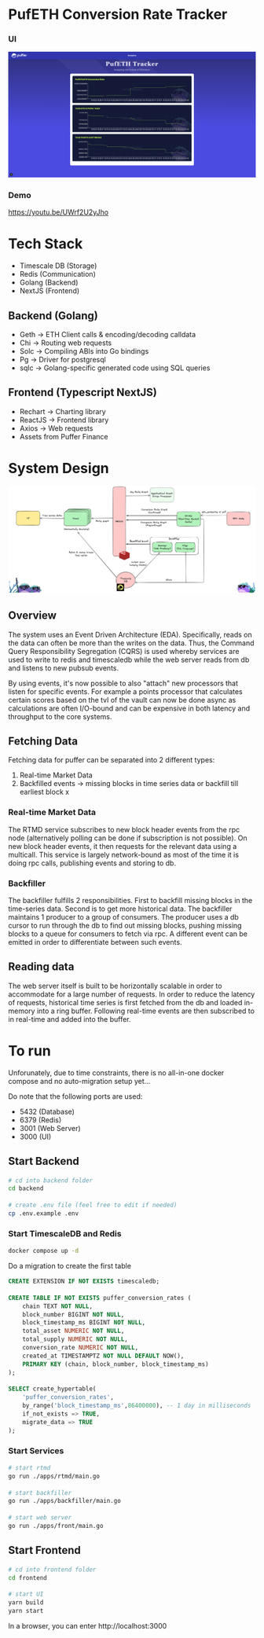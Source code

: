 # PufETH Conversion Rate Tracker

### UI

![site](site.png)

### Demo

https://youtu.be/UWrf2U2yJho

# Tech Stack

- Timescale DB (Storage)
- Redis (Communication)
- Golang (Backend)
- NextJS (Frontend)

## Backend (Golang)

- Geth -> ETH Client calls & encoding/decoding calldata
- Chi -> Routing web requests
- Solc -> Compiling ABIs into Go bindings
- Pg -> Driver for postgresql
- sqlc -> Golang-specific generated code using SQL queries

## Frontend (Typescript NextJS)

- Rechart -> Charting library
- ReactJS -> Frontend library
- Axios -> Web requests
- Assets from Puffer Finance

# System Design

![design](sys-design.png)

## Overview

The system uses an Event Driven Architecture (EDA). Specifically, reads on the data can often be more than the writes on the data. Thus, the Command Query Responsibility Segregation (CQRS) is used whereby services are used to write to redis and timescaledb while the web server reads from db and listens to new pubsub events.

By using events, it's now possible to also "attach" new processors that listen for specific events. For example a points processor that calculates certain scores based on the tvl of the vault can now be done async as calculations are often I/O-bound and can be expensive in both latency and throughput to the core systems.

## Fetching Data

Fetching data for puffer can be separated into 2 different types:

1. Real-time Market Data
2. Backfilled events -> missing blocks in time series data or backfill till earliest block x

### Real-time Market Data

The RTMD service subscribes to new block header events from the rpc node (alternatively polling can be done if subscription is not possible). On new block header events, it then requests for the relevant data using a multicall. This service is largely network-bound as most of the time it is doing rpc calls, publishing events and storing to db.

### Backfiller

The backfiller fulfills 2 responsibilities. First to backfill missing blocks in the time-series data. Second is to get more historical data. The backfiller maintains 1 producer to a group of consumers. The producer uses a db cursor to run through the db to find out missing blocks, pushing missing blocks to a queue for consumers to fetch via rpc. A different event can be emitted in order to differentiate between such events.

## Reading data

The web server itself is built to be horizontally scalable in order to accommodate for a large number of requests. In order to reduce the latency of requests, historical time series is first fetched from the db and loaded in-memory into a ring buffer. Following real-time events are then subscribed to in real-time and added into the buffer.

# To run

Unforunately, due to time constraints, there is no all-in-one docker compose and no auto-migration setup yet...

Do note that the following ports are used:

- 5432 (Database)
- 6379 (Redis)
- 3001 (Web Server)
- 3000 (UI)

## Start Backend

```bash
# cd into backend folder
cd backend

# create .env file (feel free to edit if needed)
cp .env.example .env
```

### Start TimescaleDB and Redis

```bash
docker compose up -d
```

Do a migration to create the first table

```sql
CREATE EXTENSION IF NOT EXISTS timescaledb;

CREATE TABLE IF NOT EXISTS puffer_conversion_rates (
	chain TEXT NOT NULL,
	block_number BIGINT NOT NULL,
	block_timestamp_ms BIGINT NOT NULL,
	total_asset NUMERIC NOT NULL,
	total_supply NUMERIC NOT NULL,
	conversion_rate NUMERIC NOT NULL,
	created_at TIMESTAMPTZ NOT NULL DEFAULT NOW(),
	PRIMARY KEY (chain, block_number, block_timestamp_ms)
);

SELECT create_hypertable(
    'puffer_conversion_rates',
    by_range('block_timestamp_ms',86400000), -- 1 day in milliseconds
    if_not_exists => TRUE,
    migrate_data => TRUE
);
```

### Start Services

```bash
# start rtmd
go run ./apps/rtmd/main.go

# start backfiller
go run ./apps/backfiller/main.go

# start web server
go run ./apps/front/main.go
```

## Start Frontend

```bash
# cd into frontend folder
cd frontend

# start UI
yarn build
yarn start
```

In a browser, you can enter http://localhost:3000

